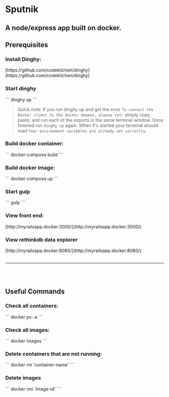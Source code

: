 # Sputnik
<h2>A node/express app built on docker.</h2>

<h2>Prerequisites</h2>
<h3>Install Dinghy:</h3>
[https://github.com/codekitchen/dinghy](https://github.com/codekitchen/dinghy)

<h3>Start dinghy</h3>
```
dinghy up
```

>Quick note: If you run dinghy up and get the error `To connect the Docker client to the Docker daemon, please set:` simply copy, paste, and run each of the exports in the same terminal window. Once finished run `dinghy up` again. When it's started your terminal should read `Your environment variables are already set correctly`.

<h3>Build docker container:</h3>
```
docker-compose build
```

<h3>Build docker image:</h3>
```
docker-compose up
```

<h3>Start gulp</h3>
```
gulp
```

<h3>View front end:</h3>
[http://myrailsapp.docker:3000/](http://myrailsapp.docker:3000/)

<h3>View rethinkdb data explorer</h3>
[http://myrailsapp.docker:8080/](http://myrailsapp.docker:8080/)

<br>
<br>
<hr>
<br>
<br>

<h2>Useful Commands</h2>
<h3>Check all containers:</h3>
```
docker ps -a
```

<h3>Check all images:</h3>
```
docker images
```

<h3>Delete containers that are not running:</h3>
```
docker rm 'container-name'
```

<h3>Delete images</h3>
```
docker rmi 'image-id'
```
